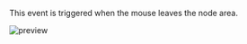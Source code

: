 This event is triggered when the mouse leaves the node area.

![preview](/images/events/mouseLeave-en.png)